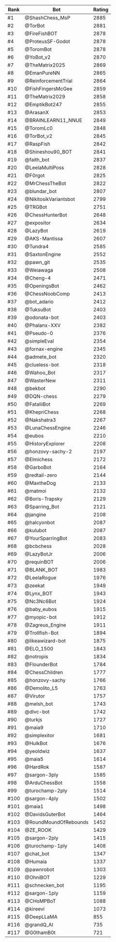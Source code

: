 Rank|Bot|Rating
---|---|---
#1|@ShashChess_MsP|2885
#2|@TorBot|2881
#3|@FireFishBOT|2878
#4|@ProteusSF-Godot|2878
#5|@ToromBot|2878
#6|@YoBot_v2|2870
#7|@TheMatrix2025|2869
#8|@EmanPureNN|2865
#9|@ReinforcementTrial|2864
#10|@FishFingersMcGee|2859
#11|@TheMatrix2029|2858
#12|@EmptikBot247|2855
#13|@ArasanX|2853
#14|@BRAINLEARN11_NNUE|2849
#15|@ToromLc0|2848
#16|@TorBot_v2|2845
#17|@RaspFish|2842
#18|@Shineshou90_BOT|2841
#19|@faith_bot|2837
#20|@LeelaMultiPoss|2828
#21|@F0rgot|2825
#22|@MrChessTheBot|2822
#23|@blundar_bot|2807
#24|@NikitosikVariantsbot|2799
#25|@TRGBot|2751
#26|@ChessHunterBot|2648
#27|@expositor|2634
#28|@LazyBot|2619
#29|@AKS-Mantissa|2607
#30|@Tundra4|2585
#31|@SaxtonEngine|2552
#32|@pawn_git|2535
#33|@Weiawaga|2508
#34|@Cheng-4|2471
#35|@OpeningsBot|2462
#36|@ChessNoobComp|2413
#37|@bot_adario|2412
#38|@TuksuBot|2403
#39|@odonata-bot|2403
#40|@Phalanx-XXV|2382
#41|@Pseudo-0|2376
#42|@simpleEval|2354
#43|@fornax-engine|2345
#44|@admete_bot|2320
#45|@clueless-bot|2318
#46|@Wahoo_Bot|2317
#47|@WasterNew|2311
#48|@bekbot|2290
#49|@DQN-chess|2279
#50|@FataliiBot|2269
#51|@KhepriChess|2268
#52|@Nakshatra3|2267
#53|@LunaChessEngine|2246
#54|@eubos|2210
#55|@HistoryExplorer|2208
#56|@honzovy-sachy-2|2197
#57|@Elmichess|2172
#58|@GarboBot|2164
#59|@redtail-zero|2144
#60|@MaxtheDog|2133
#61|@matmoi|2132
#62|@Boris-Trapsky|2129
#63|@Sparring_Bot|2121
#64|@jangine|2108
#65|@halcyonbot|2087
#66|@kulubot|2087
#67|@YourSparringBot|2083
#68|@bcbchess|2028
#69|@LazyBotJr|2006
#70|@requinBOT|2006
#71|@BLANK_BOT|1983
#72|@LeelaRogue|1976
#73|@zeekat|1949
#74|@Lynx_BOT|1943
#75|@Nc3Nc6Bot|1924
#76|@baby_eubos|1915
#77|@myopic-bot|1912
#78|@Zagreus_Engine|1911
#79|@Trollfish-Bot|1894
#80|@likeawizard-bot|1875
#81|@ELO_1500|1843
#82|@notropis|1834
#83|@FlounderBot|1784
#84|@ChessChildren|1777
#85|@honzovy-sachy|1766
#86|@Demolito_L5|1763
#87|@Virutor|1757
#88|@melsh_bot|1743
#89|@dlvc-bot|1742
#90|@turkjs|1727
#91|@maia9|1710
#92|@simplexitor|1681
#93|@HulkBot|1676
#94|@yeoldwiz|1637
#95|@maia5|1614
#96|@HardRok|1587
#97|@sargon-3ply|1585
#98|@ArduChessBot|1558
#99|@turochamp-2ply|1514
#100|@sargon-4ply|1502
#101|@maia1|1498
#102|@DavidsGuterBot|1464
#103|@RoundMoundOfRebounds|1452
#104|@ZE_ROOK|1429
#105|@sargon-2ply|1415
#106|@turochamp-1ply|1408
#107|@chat_bot|1347
#108|@Humaia|1337
#109|@pawnrobot|1303
#110|@OhniBOT|1229
#111|@schnecken_bot|1195
#112|@sargon-1ply|1159
#113|@CHoMPBoT|1088
#114|@kireevi|1073
#115|@DeepLLaMA|855
#116|@grandQ_AI|735
#117|@G0thamB0t|721
